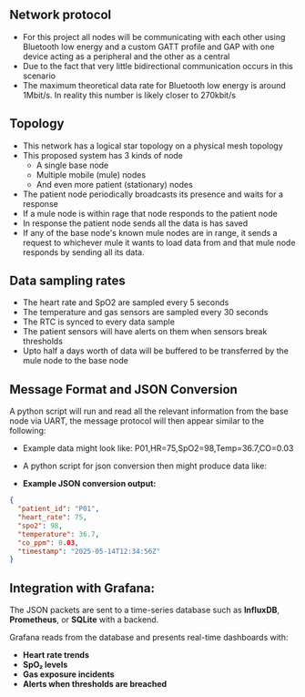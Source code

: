 ## Network protocol
- For this project all nodes will be communicating with each other using Bluetooth low energy and a custom GATT profile and GAP with one device acting as a peripheral and the other as a central
- Due to the fact that very little  bidirectional communication occurs in this scenario
- The maximum theoretical data rate for Bluetooth low energy is around 1Mbit/s. In reality this number is likely closer to 270kbit/s
## Topology
- This network has a logical star topology on a physical mesh topology
- This proposed system has 3 kinds of node
	- A single base node
	- Multiple mobile (mule) nodes
	- And even more patient (stationary) nodes
- The patient node periodically broadcasts its presence and waits for a response
- If a mule node is within rage that node responds to the patient node
- In response the patient node sends all the data is has saved
- If any of the base node's known mule nodes are in range, it sends a request to whichever mule it wants to load data from and that mule node responds by sending all its data. 

## Data sampling rates
- The heart rate and SpO2 are sampled every 5 seconds
- The temperature and gas sensors are sampled every 30 seconds
- The RTC is synced to every data sample
- The patient sensors will have alerts on them when sensors break thresholds
- Upto half a days worth of data will be buffered to be transferred by the mule node to the base node

## Message Format and JSON Conversion
A python script will run and read all the relevant information from the base node via UART, the message protocol will then appear similar to the following:

- Example data might look like:
P01,HR=75,SpO2=98,Temp=36.7,CO=0.03

- A python script for json conversion then might produce data like:

- **Example JSON conversion output:**
```json
{
  "patient_id": "P01",
  "heart_rate": 75,
  "spo2": 98,
  "temperature": 36.7,
  "co_ppm": 0.03,
  "timestamp": "2025-05-14T12:34:56Z"
}
```
## Integration with Grafana:


The JSON packets are sent to a time-series database such as **InfluxDB**, **Prometheus**, or **SQLite** with a backend.

Grafana reads from the database and presents real-time dashboards with:

- **Heart rate trends**
- **SpO₂ levels**
- **Gas exposure incidents**
- **Alerts when thresholds are breached**
